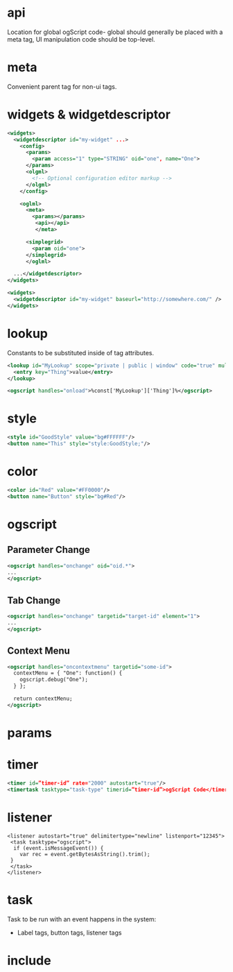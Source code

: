 # api
Location for global ogScript code- global should generally be placed with a meta tag, UI manipulation code should be top-level.

# meta
Convenient parent tag for non-ui tags.

# widgets & widgetdescriptor

```xml
<widgets>
  <widgetdescriptor id="my-widget" ...>
    <config>
      <params>
        <param access="1" type="STRING" oid="one", name="One">
      </params>
      <olgml>
        <!-- Optional configuration editor markup -->
      </olgml>
    </config>

    <oglml>
      <meta>
        <params></params>
         <api></api>
         </meta>

      <simplegrid>
        <param oid="one">
      </simplegrid>
      </oglml>

  ...</widgetdescriptor>
</widgets>
```

```xml
<widgets>
  <widgetdescriptor id="my-widget" baseurl="http://somewhere.com/" />
</widgets>
```

# lookup

Constants to be substituted inside of tag attributes.

```xml
<lookup id="MyLookup" scope="private | public | window" code="true" multiline="true">
  <entry key="Thing">value</entry>
</lookup>
```

```xml
<ogscript handles="onload">%const['MyLookup']['Thing']%</ogscript>
````

# style

```xml
<style id="GoodStyle" value="bg#FFFFFF"/>
<button name="This" style="style:GoodStyle;"/>
```

# color

```xml
<color id="Red" value="#FF0000"/>
<button name="Button" style="bg#Red"/>
```

# ogscript

## Parameter Change
```xml
<ogscript handles="onchange" oid="oid.*">
...
</ogscript>
```

## Tab Change
```xml
<ogscript handles="onchange" targetid="target-id" element="1">
...
</ogscript>
```

## Context Menu
```xml
<ogscript handles="oncontextmenu" targetid="some-id">
  contextMenu = { "One": function() {
    ogscript.debug("One");
  } };

  return contextMenu;
</ogscript>
```

# params

# timer

```xml
<timer id=”timer-id” rate="2000" autostart="true"/>
<timertask tasktype="task-type" timerid=”timer-id”>ogScript Code</timertask>
```

# listener

```
<listener autostart="true" delimitertype="newline" listenport="12345">
 <task tasktype="ogscript">
  if (event.isMessageEvent()) {
    var rec = event.getBytesAsString().trim();
 }
 </task>
</listener>
```

# task

 Task to be run with an event happens in the system:
 - Label tags, button tags, listener tags

# include

